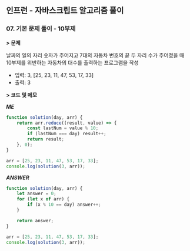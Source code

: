 ## 인프런 - 자바스크립트 알고리즘 풀이

### **07.** 기본 문제 풀이 - 10부제

**> 문제**

날짜의 일의 자리 숫자가 주어지고 7대의 자동차 번호의 끝 두 자리 수가 주어졌을 때  
10부제를 위반하는 자동차의 대수를 출력하는 프로그램을 작성

-   입력: 3, [25, 23, 11, 47, 53, 17, 33]
-   출력: 3

**> 코드 및 메모**

**_ME_**

```js
function solution(day, arr) {
    return arr.reduce((result, value) => {
        const lastNum = value % 10;
        if (lastNum === day) result++;
        return result;
    }, 0);
}

arr = [25, 23, 11, 47, 53, 17, 33];
console.log(solution(3, arr));
```

**_ANSWER_**

```js
function solution(day, arr) {
    let answer = 0;
    for (let x of arr) {
        if (x % 10 == day) answer++;
    }

    return answer;
}

arr = [25, 23, 11, 47, 53, 17, 33];
console.log(solution(3, arr));
```
